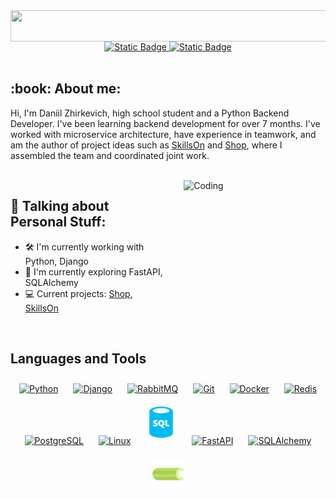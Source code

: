 <div align="center">
  <img src="https://readme-typing-svg.herokuapp.com/?lines=Hello,+There!+👋;I'm+Daniil+Zhirkevich;Nice+to+meet+you!&center=true&size=30" align="center" height="50" width="600" />
</div>

<div align="center">
  <a href="https://www.linkedin.com/in/daniil-zhirkevich-673b57322/">
    <img alt="Static Badge" src="https://img.shields.io/badge/LinkedIn-blue?style=for-the-badge&logo=linkedin" />
  </a>
  <a href="https://t.me/lzjs24">
    <img alt="Static Badge" src="https://img.shields.io/badge/Telegram-%2300BFFF?style=for-the-badge&logo=telegram&logoColor=white" />
  </a>
</div>

<br />

<div>
  <h2>:book: About me:</h2>
  <p>Hi, I'm Daniil Zhirkevich, high school student and a Python Backend Developer. I've been learning backend development for over 7 months. I've worked with microservice architecture, have experience in teamwork, and am the author of project ideas such as <a href="https://github.com/Vae1ocks/SkillsOn">SkillsOn</a> and <a href="https://github.com/Vae1ocks/Shop">Shop</a>, where I assembled the team and coordinated joint work.</p>
</div>

<br />

<div style="display: flex; justify-content: space-between; align-items: flex-start;">
  <div style="width: 50%;">
    <h2>🔨 Talking about Personal Stuff:</h2>
    <ul>
      <li>🛠 I'm currently working with Python, Django</li>
      <li>🚀 I'm currently exploring FastAPI, SQLAlchemy</li>
      <li>💻 Current projects: <a href="https://github.com/Vae1ocks/Shop">Shop</a>, <a href="https://github.com/Vae1ocks/SkillsOn">SkillsOn</a></li>
    </ul>
  </div>

  <div style="width: 45%; margin-left: 20px;">
    <img src="https://raw.githubusercontent.com/iampavangandhi/iampavangandhi/master/gifs/coder.gif" alt="Coding" style="width: 100%;" />
  </div>
</div>


<br />

## Languages and Tools
<div align="center">
  <a href="https://www.python.org/" target="_blank"><img style="margin: 10px" src="https://profilinator.rishav.dev/skills-assets/python-original.svg" alt="Python" height="50" /></a>
  <a href="https://www.djangoproject.com/" target="_blank"><img style="margin: 10px" src="https://profilinator.rishav.dev/skills-assets/django-original.svg" alt="Django" height="50" /></a>
  <a href="https://www.rabbitmq.com/" target="_blank"><img style="margin: 10px" src="https://profilinator.rishav.dev/skills-assets/rabbitmq-icon.svg" alt="RabbitMQ" height="48" /></a>
  <a href="https://github.com/" target="_blank"><img style="margin: 10px" src="https://profilinator.rishav.dev/skills-assets/git-scm-icon.svg" alt="Git" height="50" /></a>
  <a href="https://www.docker.com/" target="_blank"><img style="margin: 10px" src="https://profilinator.rishav.dev/skills-assets/docker-original-wordmark.svg" alt="Docker" height="50" /></a>
  <a href="https://redis.io/" target="_blank"><img style="margin: 10px" src="https://profilinator.rishav.dev/skills-assets/redis-original-wordmark.svg" alt="Redis" height="50" /></a>
  <a href="https://www.postgresql.org/" target="_blank"><img style="margin: 10px" src="https://profilinator.rishav.dev/skills-assets/postgresql-original-wordmark.svg" alt="PostgreSQL" height="50" /></a>
  <a href="https://www.linux.org/" target="_blank"><img style="margin: 10px" src="https://profilinator.rishav.dev/skills-assets/linux-original.svg" alt="Linux" height="50" /></a>
  <a href="" target="_blank"><img style="margin: 10px" src="img/sql-database-generic.svg" alt="SQL" height="50" /></a>
  <a href="https://fastapi.tiangolo.com/" height="40" alt="fastapi logo" target="_blank"><img style="margin: 10px" src="https://cdn.jsdelivr.net/gh/devicons/devicon/icons/fastapi/fastapi-original.svg" alt="FastAPI" height="50" /></a>
  <a href="https://www.sqlalchemy.org/" target="_blank"><img style="margin: 10px" src="https://cdn.jsdelivr.net/gh/devicons/devicon/icons/sqlalchemy/sqlalchemy-original.svg" alt="SQLAlchemy" height="50" /></a>
  <a href="https://docs.celeryq.dev/en/stable/" target="_blank"><img style="margin: 10px" src="img/celery.png" alt="Celery" height="50" /></a>

</div>
<br />
